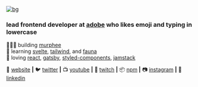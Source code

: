 [![bg][banner]][website]

### lead frontend developer at [adobe][adobe] who likes emoji and typing in lowercase

👨🏼‍💻 building [murphee][murphee]  
🧠 learning [svelte][svelte], [tailwind][tailwind], and [fauna][fauna]  
💜 loving [react][react], [gatsby][gatsby], [styled-components][styled], [jamstack][jamstack]  

🏡 [website][website] **|** 
🐦 [twitter][twitter] **|** 
📺 [youtube][youtube] **|** 
🎥 [twitch][twitch] **|** 
📦 [npm][npm] **|** 
📷 [instagram][instagram] **|** 
👔 [linkedin][linkedin]

[banner]: https://raw.githubusercontent.com/bradgarropy/bradgarropy/master/banner.png
[adobe]: https://adobe.com
[react]: http://reactjs.org
[gatsby]: https://gatsbyjs.org
[styled]: https://styled-components.com
[jamstack]: https://jamstack.org
[murphee]: https://murphee.netlify.app
[svelte]: https://svelte.dev
[tailwind]: https://tailwindcss.com
[fauna]: https://fauna.com
[website]: https://bradgarropy.com
[twitter]: https://twitter.com/bradgarropy
[youtube]: https://youtube.com/bradgarropy
[twitch]: https://twitch.tv/bradgarropy
[instagram]: https://instagram.com/bradgarropy
[linkedin]: https://linkedin.com/in/bradgarropy
[npm]: https://npmjs.com/~bradgarropy
